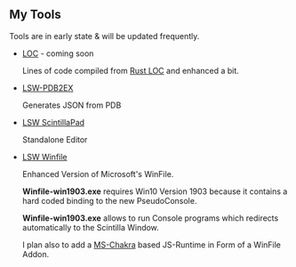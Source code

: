 ## My Tools
Tools are in early state & will be updated frequently.

- [LOC]() - coming soon

  Lines of code compiled from [Rust LOC]() and enhanced a bit.

- [LSW-PDB2EX](tools/LSW-pdbex.7z)

  Generates JSON from PDB

 - [LSW ScintillaPad](tools/LSW-ScintillaPad.7z)

   Standalone Editor

  - [LSW Winfile](tools/LSW-WinFile.7z)

    Enhanced Version of Microsoft's WinFile.


    **Winfile-win1903.exe** requires Win10 Version 1903 because it contains a hard coded binding to the new PseudoConsole.

    **Winfile-win1903.exe** allows to run Console programs which redirects automatically to the Scintilla Window.

    I plan also to add a [MS-Chakra](https://github.com/microsoft/ChakraCore) based JS-Runtime in Form of a WinFile Addon.